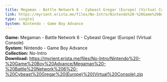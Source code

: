 ```yaml
---
title: Megaman - Battle Network 6 - Cybeast Gregar (Europe) (Virtual Console)
link: https://myrient.erista.me/files/No-Intro/Nintendo%20-%20Game%20Boy%20Advance/Megaman%20-%20Battle%20Network%206%20-%20Cybeast%20Gregar%20(Europe)%20(Virtual%20Console).zip
type: single1
System: Nintendo - Game Boy Advance
---
```

<b>Game:</b> Megaman - Battle Network 6 - Cybeast Gregar (Europe) (Virtual Console)<br>
<b>System:</b> Nintendo - Game Boy Advance<br>
<b>Collection:</b> No-Intro<br>
<b>Download:</b> https://myrient.erista.me/files/No-Intro/Nintendo%20-%20Game%20Boy%20Advance/Megaman%20-%20Battle%20Network%206%20-%20Cybeast%20Gregar%20(Europe)%20(Virtual%20Console).zip